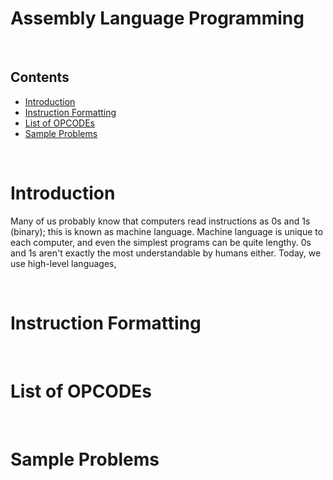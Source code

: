 # Assembly Language Programming

<br>

## Contents
- [Introduction](#introduction)
- [Instruction Formatting](#instruction-formatting)
- [List of OPCODEs](#list-of-opcodes)
- [Sample Problems](#sample-problems)

<br>

# Introduction

Many of us probably know that computers read instructions as 0s and 1s (binary); this is known as machine language. Machine language is unique to each computer, and even the simplest programs can be quite lengthy. 0s and 1s aren't exactly the most understandable by humans either. Today, we use high-level languages, 



<br>

# Instruction Formatting

<br>

# List of OPCODEs

<br>

# Sample Problems

